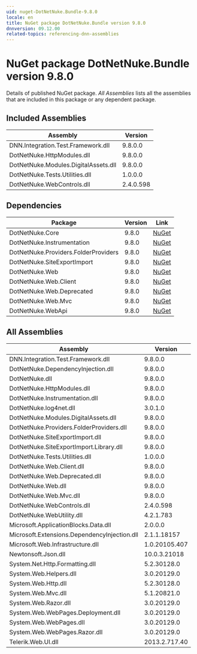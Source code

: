 ```yaml
---
uid: nuget-DotNetNuke.Bundle-9.8.0
locale: en
title: NuGet package DotNetNuke.Bundle version 9.8.0
dnnversion: 09.12.00
related-topics: referencing-dnn-assemblies
---
```


# NuGet package DotNetNuke.Bundle version 9.8.0
Details of published NuGet package.
*All Assemblies* lists all the assemblies that are included in this package or any dependent package.

## Included Assemblies

|Assembly|Version|
|---|---|
|DNN.Integration.Test.Framework.dll|9.8.0.0|
|DotNetNuke.HttpModules.dll|9.8.0.0|
|DotNetNuke.Modules.DigitalAssets.dll|9.8.0.0|
|DotNetNuke.Tests.Utilities.dll|1.0.0.0|
|DotNetNuke.WebControls.dll|2.4.0.598|

## Dependencies

|Package|Version|Link|
|---|---|---|
|DotNetNuke.Core|9.8.0|[NuGet](https://www.nuget.org/packages/DotNetNuke.Core/9.8.0)|
|DotNetNuke.Instrumentation|9.8.0|[NuGet](https://www.nuget.org/packages/DotNetNuke.Instrumentation/9.8.0)|
|DotNetNuke.Providers.FolderProviders|9.8.0|[NuGet](https://www.nuget.org/packages/DotNetNuke.Providers.FolderProviders/9.8.0)|
|DotNetNuke.SiteExportImport|9.8.0|[NuGet](https://www.nuget.org/packages/DotNetNuke.SiteExportImport/9.8.0)|
|DotNetNuke.Web|9.8.0|[NuGet](https://www.nuget.org/packages/DotNetNuke.Web/9.8.0)|
|DotNetNuke.Web.Client|9.8.0|[NuGet](https://www.nuget.org/packages/DotNetNuke.Web.Client/9.8.0)|
|DotNetNuke.Web.Deprecated|9.8.0|[NuGet](https://www.nuget.org/packages/DotNetNuke.Web.Deprecated/9.8.0)|
|DotNetNuke.Web.Mvc|9.8.0|[NuGet](https://www.nuget.org/packages/DotNetNuke.Web.Mvc/9.8.0)|
|DotNetNuke.WebApi|9.8.0|[NuGet](https://www.nuget.org/packages/DotNetNuke.WebApi/9.8.0)|

## All Assemblies

|Assembly|Version|
|---|---|
|DNN.Integration.Test.Framework.dll|9.8.0.0|
|DotNetNuke.DependencyInjection.dll|9.8.0.0|
|DotNetNuke.dll|9.8.0.0|
|DotNetNuke.HttpModules.dll|9.8.0.0|
|DotNetNuke.Instrumentation.dll|9.8.0.0|
|DotNetNuke.log4net.dll|3.0.1.0|
|DotNetNuke.Modules.DigitalAssets.dll|9.8.0.0|
|DotNetNuke.Providers.FolderProviders.dll|9.8.0.0|
|DotNetNuke.SiteExportImport.dll|9.8.0.0|
|DotNetNuke.SiteExportImport.Library.dll|9.8.0.0|
|DotNetNuke.Tests.Utilities.dll|1.0.0.0|
|DotNetNuke.Web.Client.dll|9.8.0.0|
|DotNetNuke.Web.Deprecated.dll|9.8.0.0|
|DotNetNuke.Web.dll|9.8.0.0|
|DotNetNuke.Web.Mvc.dll|9.8.0.0|
|DotNetNuke.WebControls.dll|2.4.0.598|
|DotNetNuke.WebUtility.dll|4.2.1.783|
|Microsoft.ApplicationBlocks.Data.dll|2.0.0.0|
|Microsoft.Extensions.DependencyInjection.dll|2.1.1.18157|
|Microsoft.Web.Infrastructure.dll|1.0.20105.407|
|Newtonsoft.Json.dll|10.0.3.21018|
|System.Net.Http.Formatting.dll|5.2.30128.0|
|System.Web.Helpers.dll|3.0.20129.0|
|System.Web.Http.dll|5.2.30128.0|
|System.Web.Mvc.dll|5.1.20821.0|
|System.Web.Razor.dll|3.0.20129.0|
|System.Web.WebPages.Deployment.dll|3.0.20129.0|
|System.Web.WebPages.dll|3.0.20129.0|
|System.Web.WebPages.Razor.dll|3.0.20129.0|
|Telerik.Web.UI.dll|2013.2.717.40|

